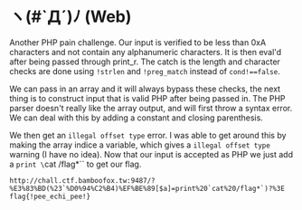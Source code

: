 # ヽ(#`Д´)ﾉ (Web)
Another PHP pain challenge. Our input is verified to be less than 0xA characters and not contain any alphanumeric characters. It is then eval'd after being passed through print\_r. The catch is the length and character checks are done using `!strlen` and `!preg_match` instead of `cond!==false`.

We can pass in an array and it will always bypass these checks, the next thing is to construct input that is valid PHP after being passed in. The PHP parser doesn't really like the array output, and will first throw a syntax error. We can deal with this by adding a constant and closing parenthesis.

We then get an `illegal offset type` error. I was able to get around this by making the array indice a variable, which gives a `illegal offset type` warning (I have no idea). Now that our input is accepted as PHP we just add a `print \`cat /flag\*\`` to get our flag.

```
http://chall.ctf.bamboofox.tw:9487/?%E3%83%BD(%23`%D0%94%C2%B4)%EF%BE%89[$a]=print%20`cat%20/flag*`)?%3E
flag{!pee_echi_pee!}
```
